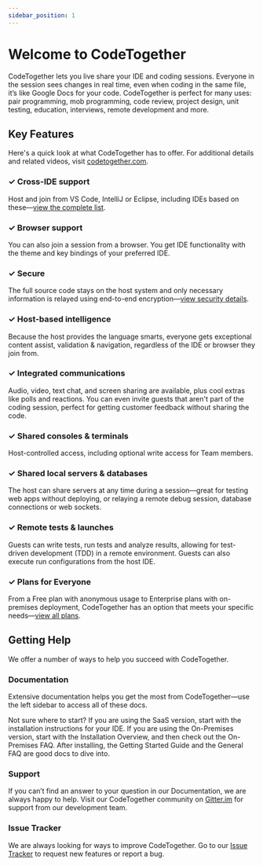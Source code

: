 ```yaml
---
sidebar_position: 1
---
```


# Welcome to CodeTogether

CodeTogether lets you live share your IDE and coding sessions. Everyone in the session sees changes in real time, even when coding in the same file, it’s like Google Docs for your code. CodeTogether is perfect for many uses: pair programming, mob programming, code review, project design, unit testing, education, interviews, remote development and more.

## Key Features

Here's a quick look at what CodeTogether has to offer. For additional details and related videos, visit [codetogether.com](https://www.codetogether.com/).

### ✓ Cross-IDE support

Host and join from VS Code, IntelliJ or Eclipse, including IDEs based on these—[view the complete list](https://www.codetogether.com/compatibility/). 

### ✓ Browser support

You can also join a session from a browser. You get IDE functionality with the theme and key bindings of your preferred IDE.

### ✓ Secure

The full source code stays on the host system and only necessary information is relayed using end-to-end encryption—[view security details](https://www.codetogether.com/download/security/).

### ✓ Host-based intelligence

Because the host provides the language smarts, everyone gets exceptional content assist, validation & navigation, regardless of the IDE or browser they join from.

### ✓ Integrated communications

Audio, video, text chat, and screen sharing are available, plus cool extras like polls and reactions. You can even invite guests that aren't part of the coding session, perfect for getting customer feedback without sharing the code. 

### ✓ Shared consoles & terminals

Host-controlled access, including optional write access for Team members.

### ✓ Shared local servers & databases

The host can share servers at any time during a session—great for testing web apps without deploying, or relaying a remote debug session, database connections or web sockets.

### ✓ Remote tests & launches

Guests can write tests, run tests and analyze results, allowing for test-driven development (TDD) in a remote environment. Guests can also execute run configurations from the host IDE.

### ✓ Plans for Everyone

From a Free plan with anonymous usage to Enterprise plans with on-premises deployment, CodeTogether has an option that meets your specific needs—[view all plans](https://www.codetogether.com/pricing/). 

## Getting Help

We offer a number of ways to help you succeed with CodeTogether.

### Documentation
Extensive documentation helps you get the most from CodeTogether—use the left sidebar to access all of these docs.

Not sure where to start? If you are using the SaaS version, start with the installation instructions for your IDE. If you are using the On-Premises version, start with the Installation Overview, and then check out the On-Premises FAQ. After installing, the Getting Started Guide and the General FAQ are good docs to dive into.

### Support

If you can’t find an answer to your question in our Documentation, we are always happy to help. Visit our CodeTogether community on [Gitter.im](https://gitter.im/CodeTogether-com/community) for support from our development team.

### Issue Tracker

We are always looking for ways to improve CodeTogether. Go to our [Issue Tracker](https://github.com/Genuitec/CodeTogether) to request new features or report a bug.